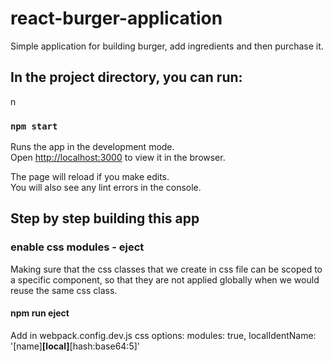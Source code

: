 # react-burger-application
Simple application for building burger, add ingredients and then purchase it.

## In the project directory, you can run:
n
### `npm start`

Runs the app in the development mode.<br />
Open [http://localhost:3000](http://localhost:3000) to view it in the browser.

The page will reload if you make edits.<br />
You will also see any lint errors in the console.

## Step by step building this app

### enable css modules - eject 
Making sure that the css classes that we create in css file can be scoped to a specific component, so that they are
not applied globally when we would reuse the same css class. 
#### npm run eject
Add in webpack.config.dev.js css options:
modules: true,
localIdentName: '[name]__[local]__[hash:base64:5]'
